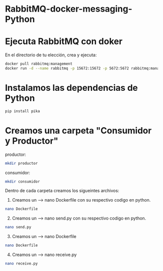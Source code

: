 # RabbitMQ-docker-messaging-Python

# Ejecuta RabbitMQ con doker

En el directorio de tu elección, crea y ejecuta:

```bash
docker pull rabbitmq:management
docker run -d --name rabbitmq -p 15672:15672 -p 5672:5672 rabbitmq:management
```

# Instalamos las dependencias de Python
```bash
pip install pika
```

# Creamos una carpeta "Consumidor y Productor"
productor:
```bash
mkdir productor
``` 
consumidor:
```bash
mkdir consumidor
```
Dentro de cada carpeta creamos los sigueintes archivos: 

1. Creamos un --> nano Dockerfile con su respectivo codigo en python.
```bash
nano Dockerfile
```
2. Creamos un --> nano send.py con su respectivo codigo en python.
```bash
nano send.py
```
3. Creamos un --> nano Dockerfile
```bash
nano Dockerfile
```
4. Creamos un --> nano receive.py
```bash
nano receive.py
```